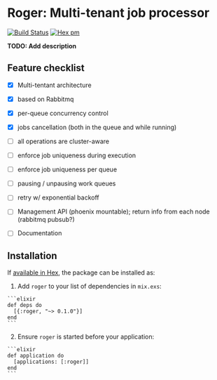 # Roger: Multi-tenant job processor

[![Build Status](https://travis-ci.org/arjan/decorator.png?branch=master)](https://travis-ci.org/bettyblocks/roger)
[![Hex pm](http://img.shields.io/hexpm/v/decorator.svg?style=flat)](https://hex.pm/packages/roger)


**TODO: Add description**

## Feature checklist

- [x] Multi-tentant architecture
- [x] based on Rabbitmq
- [x] per-queue concurrency control
- [x] jobs cancellation (both in the queue and while running)
- [ ] all operations are cluster-aware
- [ ] enforce job uniqueness during execution
- [ ] enforce job uniqueness per queue
- [ ] pausing / unpausing work queues
- [ ] retry w/ exponential backoff
- [ ] Management API (phoenix mountable); return info from each node (rabbitmq pubsub?)
- [ ] Documentation


## Installation

If [available in Hex](https://hex.pm/docs/publish), the package can be installed as:

  1. Add `roger` to your list of dependencies in `mix.exs`:

    ```elixir
    def deps do
      [{:roger, "~> 0.1.0"}]
    end
    ```

  2. Ensure `roger` is started before your application:

    ```elixir
    def application do
      [applications: [:roger]]
    end
    ```
